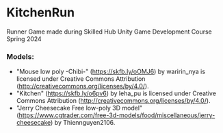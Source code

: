 # KitchenRun
 Runner Game made during Skilled Hub Unity Game Development Course Spring 2024

### Models:
- "Mouse low poly -Chibi-" (https://skfb.ly/oOMJ6) by waririn_nya is licensed under Creative Commons Attribution (http://creativecommons.org/licenses/by/4.0/).
- "Kitchen" (https://skfb.ly/o6pv6) by leha_pu is licensed under Creative Commons Attribution (http://creativecommons.org/licenses/by/4.0/).
- "Jerry Cheesecake Free low-poly 3D model" (https://www.cgtrader.com/free-3d-models/food/miscellaneous/jerry-cheesecake) by Thiennguyen2106.
